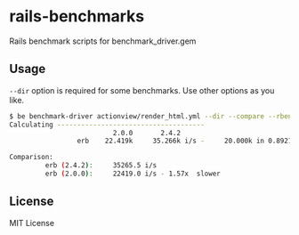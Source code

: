# rails-benchmarks

Rails benchmark scripts for benchmark\_driver.gem

## Usage

`--dir` option is required for some benchmarks. Use other options as you like.

```bash
$ be benchmark-driver actionview/render_html.yml --dir --compare --rbenv '2.0.0;2.4.2' --filter erb
Calculating -------------------------------------
                          2.0.0       2.4.2
                 erb    22.419k     35.266k i/s -     20.000k in 0.892102s 0.567126s

Comparison:
         erb (2.4.2):     35265.5 i/s
         erb (2.0.0):     22419.0 i/s - 1.57x  slower
```

## License

MIT License

